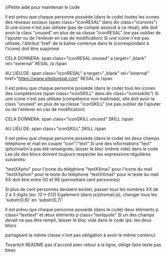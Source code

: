 //Petite aide pour maintenair le code

Il est prévu que chaque personne possède (dans le code) toutes les icones des réseaux sociaux (span class="iconRESAL" dans div class="iconsres")
Si une icone n'est pas utilisée (pas de compte associé à ce résal), elle doit avoir la class "unused" en plus de sa classe "iconRESAL" (ne pas oublier de l'ajouter ou de l'enlever en cas de modification)
Si une icone n'est pas utilisée, l'attribut 'href' de la balise <a> contenue dans le <span> (correspondant à l'icone) doit être supprimé

CELA DONNERA:
span class="iconRESAL unused"
a target="_blank" rel="external"
RESAL
/a
/span

AU LIEU DE:
span class="iconRESAL"
a target="_blank" rel="external" href="https://www.siteduresal.com"
RESAL
/a
/span


Il est prévu que chaque personne possède (dans le code) tous les icones des compétences (span class="iconSKILL" dans div class="iconsskills")
Si une icone n'est pas utilisée (compétence non maitrisée), elle doit avoir la class "unused" en plus de sa classe "iconSKILL" (ne pas oublier de l'ajouter ou de l'enlever en cas de modification)

CELA DONNERA:
span class="iconSKILL unused"
SKILL
/span

AU LIEU DE:
span class="iconSKILL"
SKILL
/span

Il est prévu que chaque personne possède (dans le code) les deux champs téléphone et mail en couple "icon"/"text"
Si une des informations "text"(pho/mail)n'a pas été renseignée, laisser le bloc (même vide) dans le code
Les ids des blocs doivent toujours respecter les expressions régulières suivantes:

"textXXpho" pour l'icone du téléphone
"textXXmai" pour l'icone du mail
"textXXphon" pour le texte du téléphone
"textXXmail" pour le texte du mail
XX doit être entre 00 et 99 (permettant cent personnes)

Si plus de cent personnes devaient exister, passer tous les nombres XX de 2 à 3 digits (ex: 12-> 012)
Egalement (dans js/phomail.js), changer tous les 'substr(0,6)' en 'substr(0,7)'

Il est prévu qye chaque personne possède (dans le code) deux éléments p class="texttext" et deux éléments p class="textquote"
SI un des champs devait ne pas être rempli, laisser le bloc vide dans le code
(ps: les deux blocs <p> partageant la même classe n'ont pas obligation à avoir le même contenu)


Tovaritch README pas d'accord avec retour à la ligne, obligé faire texte pas beau
